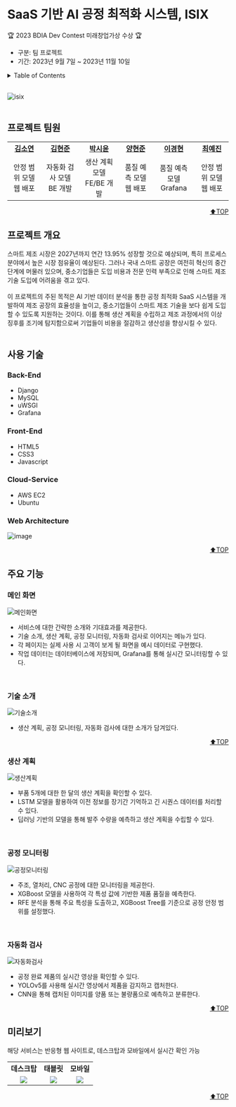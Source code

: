 <a name="top"></a>
  
# SaaS 기반 AI 공정 최적화 시스템, ISIX
🏆 2023 BDIA Dev Contest 미래창업가상 수상 🏆
- 구분: 팀 프로젝트
- 기간: 2023년 9월 7일 ~ 2023년 11월 10일

<details>
  <summary>Table of Contents</summary>
  
  1. [프로젝트 팀원](#프로젝트-팀원)
  2. [프로젝트 개요](#프로젝트-개요)
  3. [사용 기술](#사용-기술)
  4. [주요 기능](#주요-기능)
  5. [미리보기](#미리보기)

</details>
<br>

![isix](https://github.com/s53uni/isix-project/assets/142832376/91cc31b7-f455-4dee-9551-f0efd87fe9ae)
<br><br>

## 프로젝트 팀원

<table>
    <tr align="center">
        <td><a href="https://github.com/xx-Sommer-xx"><b>김소연</b></a></td>
        <td><a href="https://github.com/pikachamps"><b>김현준</b></a></td>
        <td><a href="https://github.com/s53uni"><b>박시윤</b></a></td>
        <td><a href="https://github.com/rgon26"><b>양현준</b></a></td>
        <td><a href="https://github.com/gustn1051"><b>이경현</b></a></td>
        <td><a href="https://github.com/Erin-53"><b>최예진</b></a></td>
    </tr>
    <tr align="center">
        <td>안정 범위 모델<br>웹 배포</td>
        <td>자동화 검사 모델<br>BE 개발</td>
        <td>생산 계획 모델<br>FE/BE 개발</td>
        <td>품질 예측 모델<br>웹 배포</td>
        <td>품질 예측 모델<br>Grafana</td>
        <td>안정 범위 모델<br>웹 배포</td>
    </tr>
</table>

<p align="right"><a href="#top">⬆️TOP</a></p>

## 프로젝트 개요
스마트 제조 시장은 2027년까지 연간 13.95% 성장할 것으로 예상되며, 특히 프로세스 분야에서 높은 시장 점유율이 예상된다. 
그러나 국내 스마트 공장은 여전히 혁신의 중간 단계에 머물러 있으며, 중소기업들은 도입 비용과 전문 인력 부족으로 인해 스마트 제조 기술 도입에 어려움을 겪고 있다. 
<br><br>
이 프로젝트의 주된 목적은 AI 기반 데이터 분석을 통한 공정 최적화 SaaS 시스템을 개발하여 제조 공장의 효율성을 높이고, 
중소기업들이 스마트 제조 기술을 보다 쉽게 도입할 수 있도록 지원하는 것이다. 
이를 통해 생산 계획을 수립하고 제조 과정에서의 이상 징후를 조기에 탐지함으로써 기업들이 비용을 절감하고 생산성을 향상시킬 수 있다.
<br><br>

## 사용 기술
### Back-End
* Django
* MySQL
* uWSGI
* Grafana

### Front-End
* HTML5
* CSS3
* Javascript

### Cloud-Service
* AWS EC2
* Ubuntu

### Web Architecture
![image](https://github.com/user-attachments/assets/a6b3afbc-d46a-4079-b101-53578630f699)
  
<p align="right"><a href="#top">⬆️TOP</a></p>

## 주요 기능
### 메인 화면
![메인화면](https://github.com/user-attachments/assets/a2078174-f4cf-4ba6-85fd-b845b6b44176)
- 서비스에 대한 간략한 소개와 기대효과를 제공한다.
- 기술 소개, 생산 계획, 공정 모니터링, 자동화 검사로 이어지는 메뉴가 있다.
- 각 페이지는 실제 사용 시 고객이 보게 될 화면을 예시 데이터로 구현했다.
- 작업 데이터는 데이터베이스에 저장되며, Grafana를 통해 실시간 모니터링할 수 있다.

<br>

### 기술 소개
![기술소개](https://github.com/user-attachments/assets/92e232bf-b0df-456a-8300-f1eeab9f9e48)
- 생산 계획, 공정 모니터링, 자동화 검사에 대한 소개가 담겨있다.

<p align="right"><a href="#top">⬆️TOP</a></p>

### 생산 계획
![생산계획](https://github.com/user-attachments/assets/c16a8f36-29e9-4496-9bfb-35c53f2c0ee2)
- 부품 5개에 대한 한 달의 생산 계획을 확인할 수 있다.
- LSTM 모델을 활용하여 이전 정보를 장기간 기억하고 긴 시퀀스 데이터를 처리할 수 있다.
- 딥러닝 기반의 모델을 통해 발주 수량을 예측하고 생산 계획을 수립할 수 있다.

<br>

### 공정 모니터링
![공정모니터링](https://github.com/user-attachments/assets/68d99d21-63fa-4a8a-b84b-c03a24c799ec)
- 주조, 열처리, CNC 공정에 대한 모니터링을 제공한다.
- XGBoost 모델을 사용하여 각 특성 값에 기반한 제품 품질을 예측한다.
- RFE 분석을 통해 주요 특성을 도출하고, XGBoost Tree를 기준으로 공정 안정 범위를 설정했다.

<br>

### 자동화 검사
![자동화검사](https://github.com/user-attachments/assets/8184ffff-ef53-4f66-a271-aa82a84e1ba9)
- 공정 완료 제품의 실시간 영상을 확인할 수 있다.
- YOLOv5를 사용해 실시간 영상에서 제품을 감지하고 캡처한다.
- CNN을 통해 캡처된 이미지를 양품 또는 불량품으로 예측하고 분류한다.

<p align="right"><a href="#top">⬆️TOP</a></p>

## 미리보기
해당 서비스는 반응형 웹 사이트로, 데스크탑과 모바일에서 실시간 확인 가능
<table>
    <tr align="center">
        <td><b>데스크탑</b></td>
        <td><b>태블릿</b></td>
        <td><b>모바일</b></td>
    </tr>
    <tr align="center">
        <td><img src="https://github.com/user-attachments/assets/0c0a00ae-6026-48d8-8f18-f8938673f37d"></td>
        <td><img src="https://github.com/user-attachments/assets/0bd2f5d0-f29d-476f-8281-bb0f08d257ff"></td>
        <td><img src="https://github.com/user-attachments/assets/07bbe3bf-5f30-4dfb-9731-8661da0adc09"></td>
    </tr>
</table>

<p align="right"><a href="#top">⬆️TOP</a></p>
